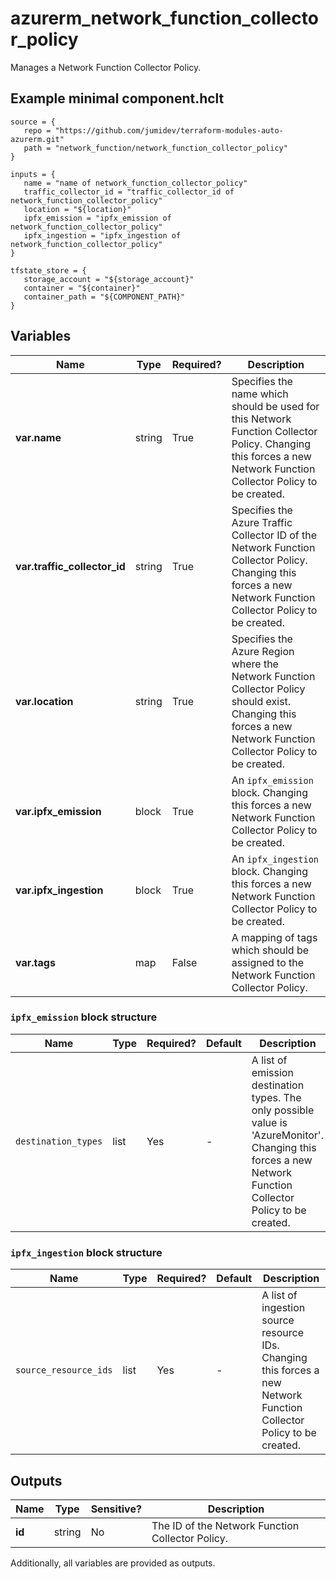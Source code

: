 # azurerm_network_function_collector_policy

Manages a Network Function Collector Policy.

## Example minimal component.hclt

```hcl
source = {
   repo = "https://github.com/jumidev/terraform-modules-auto-azurerm.git" 
   path = "network_function/network_function_collector_policy" 
}

inputs = {
   name = "name of network_function_collector_policy" 
   traffic_collector_id = "traffic_collector_id of network_function_collector_policy" 
   location = "${location}" 
   ipfx_emission = "ipfx_emission of network_function_collector_policy" 
   ipfx_ingestion = "ipfx_ingestion of network_function_collector_policy" 
}

tfstate_store = {
   storage_account = "${storage_account}" 
   container = "${container}" 
   container_path = "${COMPONENT_PATH}" 
}

```

## Variables

| Name | Type | Required? |  Description |
| ---- | ---- | --------- |  ----------- |
| **var.name** | string | True | Specifies the name which should be used for this Network Function Collector Policy. Changing this forces a new Network Function Collector Policy to be created. | 
| **var.traffic_collector_id** | string | True | Specifies the Azure Traffic Collector ID of the Network Function Collector Policy. Changing this forces a new Network Function Collector Policy to be created. | 
| **var.location** | string | True | Specifies the Azure Region where the Network Function Collector Policy should exist. Changing this forces a new Network Function Collector Policy to be created. | 
| **var.ipfx_emission** | block | True | An `ipfx_emission` block. Changing this forces a new Network Function Collector Policy to be created. | 
| **var.ipfx_ingestion** | block | True | An `ipfx_ingestion` block. Changing this forces a new Network Function Collector Policy to be created. | 
| **var.tags** | map | False | A mapping of tags which should be assigned to the Network Function Collector Policy. | 

### `ipfx_emission` block structure

| Name | Type | Required? | Default | Description |
| ---- | ---- | --------- | ------- | ----------- |
| `destination_types` | list | Yes | - | A list of emission destination types. The only possible value is 'AzureMonitor'. Changing this forces a new Network Function Collector Policy to be created. |

### `ipfx_ingestion` block structure

| Name | Type | Required? | Default | Description |
| ---- | ---- | --------- | ------- | ----------- |
| `source_resource_ids` | list | Yes | - | A list of ingestion source resource IDs. Changing this forces a new Network Function Collector Policy to be created. |



## Outputs

| Name | Type | Sensitive? | Description |
| ---- | ---- | --------- | --------- |
| **id** | string | No  | The ID of the Network Function Collector Policy. | 

Additionally, all variables are provided as outputs.
